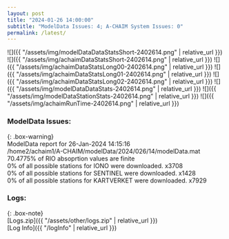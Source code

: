 ```yaml
---
layout: post
title: "2024-01-26 14:00:00"
subtitle: "ModelData Issues: 4; A-CHAIM System Issues: 0"
permalink: /latest/
---
```


![]({{ "/assets/img/modelDataDataStatsShort-2402614.png" | relative_url }})
![]({{ "/assets/img/achaimDataStatsShort-2402614.png" | relative_url }})
![]({{ "/assets/img/achaimDataStatsLong00-2402614.png" | relative_url }})
![]({{ "/assets/img/achaimDataStatsLong01-2402614.png" | relative_url }})
![]({{ "/assets/img/achaimDataStatsLong02-2402614.png" | relative_url }})
![]({{ "/assets/img/modelDataDataStats-2402614.png" | relative_url }})
![]({{ "/assets/img/modelDataStationStats-2402614.png" | relative_url }})
![]({{ "/assets/img/achaimRunTime-2402614.png" | relative_url }})


### ModelData Issues:  
  
{: .box-warning}  
 ModelData report for 26-Jan-2024 14:15:16   
 /home2/achaim1/A-CHAIM/modelData/2024/026/14/modelData.mat   
 70.4775% of RIO absoprtion values are finite   
 0% of all possible stations for IONO were downloaded. x3708   
 0% of all possible stations for SENTINEL were downloaded. x1428   
 0% of all possible stations for KARTVERKET were downloaded. x7929   
  


### Logs:  
  
{: .box-note}  
[Logs.zip]({{ "/assets/other/logs.zip" | relative_url }})  
[Log Info]({{ "/logInfo" | relative_url }})  
